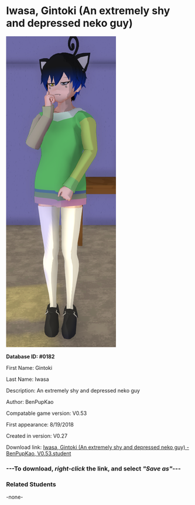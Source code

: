# Iwasa, Gintoki (An extremely shy and depressed neko guy)

<img src="../../Files/Images/Iwasa, Gintoki (An extremely shy and depressed neko guy).png" title="Iwasa, Gintoki (An extremely shy and depressed neko guy) - BenPupKao, V0.53">

**Database ID: #0182**

First Name: Gintoki

Last Name: Iwasa

Description: An extremely shy and depressed neko guy

Author: BenPupKao

Compatable game version: V0.53

First appearance: 8/19/2018

Created in version: V0.27

Download link: <a href="https://raw.githubusercontent.com/Arbiter1223/Daigaku-Gurashi-Custom-Students/master/Files/Student%20Files/Iwasa%2C%20Gintoki%20(An%20extremely%20shy%20and%20depressed%20neko%20guy)%20-%20BenPupKao%2C%20V0.53.student">Iwasa, Gintoki (An extremely shy and depressed neko guy) - BenPupKao, V0.53.student</a>

### ---**To download, _right-click_ the link, and select _"Save as"_**---

### Related Students

-none-
